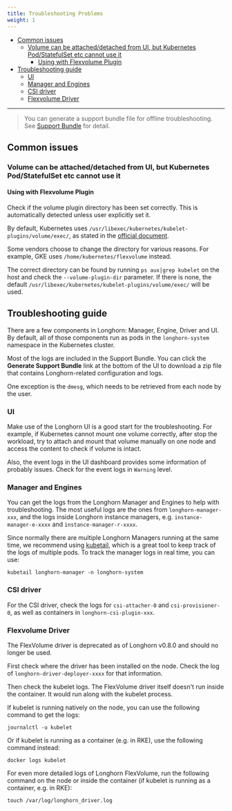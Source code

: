 ```yaml
---
title: Troubleshooting Problems
weight: 1
---
```


- [Common issues](#common-issues)
  - [Volume can be attached/detached from UI, but Kubernetes Pod/StatefulSet etc cannot use it](#volume-can-be-attacheddetached-from-ui-but-kubernetes-podstatefulset-etc-cannot-use-it)
    - [Using with Flexvolume Plugin](#using-with-flexvolume-plugin)
- [Troubleshooting guide](#troubleshooting-guide)
  - [UI](#ui)
  - [Manager and Engines](#manager-and-engines)
  - [CSI driver](#csi-driver)
  - [Flexvolume Driver](#flexvolume-driver)

---

> You can generate a support bundle file for offline troubleshooting. See [Support Bundle](../support-bundle) for detail.

## Common issues
### Volume can be attached/detached from UI, but Kubernetes Pod/StatefulSet etc cannot use it

#### Using with Flexvolume Plugin
Check if the volume plugin directory has been set correctly. This is automatically detected unless user explicitly set it.

By default, Kubernetes uses `/usr/libexec/kubernetes/kubelet-plugins/volume/exec/`, as stated in the [official document](https://github.com/kubernetes/community/blob/master/contributors/devel/sig-storage/flexvolume.md/#prerequisites).

Some vendors choose to change the directory for various reasons. For example, GKE uses `/home/kubernetes/flexvolume` instead.

The correct directory can be found by running `ps aux|grep kubelet` on the host and check the `--volume-plugin-dir` parameter. If there is none, the default `/usr/libexec/kubernetes/kubelet-plugins/volume/exec/` will be used.

## Troubleshooting guide

There are a few components in Longhorn: Manager, Engine, Driver and UI. By default, all of those components run as pods in the `longhorn-system` namespace in the Kubernetes cluster.

Most of the logs are included in the Support Bundle. You can click the **Generate Support Bundle** link at the bottom of the UI to download a zip file that contains Longhorn-related configuration and logs.

One exception is the `dmesg`, which needs to be retrieved from each node by the user.

### UI
Make use of the Longhorn UI is a good start for the troubleshooting. For example, if Kubernetes cannot mount one volume correctly, after stop the workload, try to attach and mount that volume manually on one node and access the content to check if volume is intact.

Also, the event logs in the UI dashboard provides some information of probably issues. Check for the event logs in `Warning` level.

### Manager and Engines
You can get the logs from the Longhorn Manager and Engines to help with troubleshooting. The most useful logs are the ones from `longhorn-manager-xxx`, and the logs inside Longhorn instance managers, e.g. `instance-manager-e-xxxx` and `instance-manager-r-xxxx`.

Since normally there are multiple Longhorn Managers running at the same time, we recommend using [kubetail,](https://github.com/johanhaleby/kubetail) which is a great tool to keep track of the logs of multiple pods. To track the manager logs in real time, you can use:

```
kubetail longhorn-manager -n longhorn-system
```


### CSI driver

For the CSI driver, check the logs for `csi-attacher-0` and `csi-provisioner-0`, as well as containers in `longhorn-csi-plugin-xxx`.

### Flexvolume Driver

The FlexVolume driver is deprecated as of Longhorn v0.8.0 and should no longer be used.

First check where the driver has been installed on the node. Check the log of `longhorn-driver-deployer-xxxx` for that information.

Then check the kubelet logs. The FlexVolume driver itself doesn't run inside the container. It would run along with the kubelet process.

If kubelet is running natively on the node, you can use the following command to get the logs:
```
journalctl -u kubelet
```

Or if kubelet is running as a container (e.g. in RKE), use the following command instead:
```
docker logs kubelet
```

For even more detailed logs of Longhorn FlexVolume, run the following command on the node or inside the container (if kubelet is running as a container, e.g. in RKE):
```
touch /var/log/longhorn_driver.log
```
